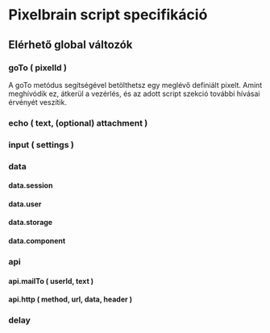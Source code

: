 # Pixelbrain script specifikáció

## Elérhető global változók

### goTo ( pixelId )
A goTo metódus segítségével betölthetsz egy meglévő definiált pixelt. Amint meghívódik ez, átkerül a vezérlés, és az adott script szekció további hívásai érvényét veszítik.

### echo ( text, (optional) attachment )

### input ( settings )

### data

#### data.session
#### data.user
#### data.storage
#### data.component

### api
#### api.mailTo ( userId, text )
#### api.http ( method, url, data, header )

### delay 
